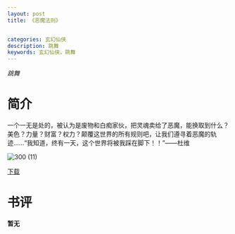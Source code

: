 ```yaml
---
layout: post
title: 《恶魔法则》


categories: 玄幻仙侠
description: 跳舞
keywords: 玄幻仙侠，跳舞
---
```


*跳舞*

# 简介

一个一无是处的，被认为是废物和白痴家伙，把灵魂卖给了恶魔，能换取到什么？美色？力量？财富？权力？颠覆这世界的所有规则吧，让我们遵寻着恶魔的轨迹……“我知道，终有一天，这个世界将被我踩在脚下！！”——杜维

![300 (11)](http://tvax3.sinaimg.cn/large/008dGP0Fgy1gtyj3fub9vj304605kdfx.jpg)

[下载](https://link.jscdn.cn/1drv/aHR0cHM6Ly8xZHJ2Lm1zL3QvcyFBaGU2R2dNWmVFb2poUVRWbTJQMjI5WFRxRzhOP2U9dDRkN290.txt)
# 书评
**暂无**